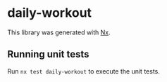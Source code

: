# daily-workout

This library was generated with [Nx](https://nx.dev).

## Running unit tests

Run `nx test daily-workout` to execute the unit tests.
